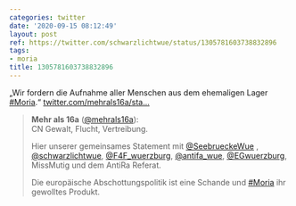 ```yaml
---
categories: twitter
date: '2020-09-15 08:12:49'
layout: post
ref: https://twitter.com/schwarzlichtwue/status/1305781603738832896
tags:
- moria
title: 1305781603738832896
---
```

„Wir fordern die Aufnahme aller Menschen aus dem ehemaligen Lager [#Moria](/t/moria).“ [twitter.com/mehrals16a/sta…](https://twitter.com/mehrals16a/status/1305781161327722497)
> <b>Mehr als 16a</b> ([@mehrals16a](https://twitter.com/mehrals16a)):  
>CN Gewalt, Flucht, Vertreibung.  
>  
>  
>  
>Hier unserer gemeinsames Statement mit [@SeebrueckeWue](https://twitter.com/SeebrueckeWue) , [@schwarzlichtwue](https://twitter.com/schwarzlichtwue), [@F4F_wuerzburg](https://twitter.com/F4F_wuerzburg), [@antifa_wue](https://twitter.com/antifa_wue), [@EGwuerzburg](https://twitter.com/EGwuerzburg), MissMutig und dem AntiRa Referat.   
>  
>  
>  
>Die europäische Abschottungspolitik ist eine Schande und [#Moria](/t/moria) ihr gewolltes Produkt.   

